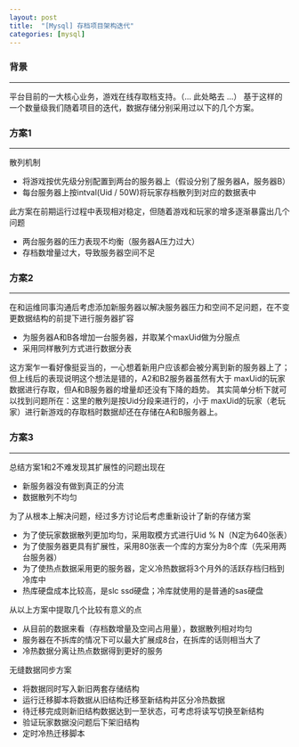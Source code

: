 ```yaml
---
layout: post
title:  "[Mysql] 存档项目架构迭代"
categories: [mysql]
---
```


### 背景
-----------------------

平台目前的一大核心业务，游戏在线存取档支持。（... 此处略去 ...）
基于这样的一个数量级我们随着项目的迭代，数据存储分别采用过以下的几个方案。


### 方案1
-----------------------

散列机制

+ 将游戏按优先级分别配置到两台的服务器上（假设分别了服务器A，服务器B）
+ 每台服务器上按intval(Uid / 50W)将玩家存档散列到对应的数据表中

此方案在前期运行过程中表现相对稳定，但随着游戏和玩家的增多逐渐暴露出几个问题

+ 两台服务器的压力表现不均衡（服务器A压力过大）
+ 存档数增量过大，导致服务器空间不足


### 方案2
-----------------------

在和运维同事沟通后考虑添加新服务器以解决服务器压力和空间不足问题，在不变更数据结构的前提下进行服务器扩容

+ 为服务器A和B各增加一台服务器，并取某个maxUid做为分服点
+ 采用同样散列方式进行数据分表

这方案乍一看好像挺妥当的，一心想着新用户应该都会被分离到新的服务器上了；
但上线后的表现说明这个想法是错的，A2和B2服务器虽然有大于 maxUid的玩家数据进行存取，但A和B服务器的增量却还没有下降的趋势。
其实简单分析下就可以找到问题所在：这里的散列是按Uid分段来进行的，小于 maxUid的玩家（老玩家）进行新游戏的存取档时数据却还在存储在A和B服务器上。


### 方案3
-----------------------

总结方案1和2不难发现其扩展性的问题出现在

+ 新服务器没有做到真正的分流
+ 数据散列不均匀

为了从根本上解决问题，经过多方讨论后考虑重新设计了新的存储方案

+ 为了使玩家数据散列更加均匀，采用取模方式进行Uid % N（N定为640张表）
+ 为了使服务器更具有扩展性，采用80张表一个库的方案分为8个库（先采用两台服务器）
+ 为了使热点数据采用更的服务器，定义冷热数据将3个月外的活跃存档归档到冷库中
+ 热库硬盘成本比较高，是slc ssd硬盘；冷库就使用的是普通的sas硬盘

从以上方案中提取几个比较有意义的点

+ 从目前的数据来看（存档数增量及空间占用量），数据散列相对均匀
+ 服务器在不拆库的情况下可以最大扩展成8台，在拆库的话则相当大了
+ 冷热数据分离让热点数据得到更好的服务

无缝数据同步方案

+ 将数据同时写入新旧两套存储结构
+ 运行迁移脚本将数据从旧结构迁移至新结构并区分冷热数据
+ 待迁移完成则新旧结构数据达到一至状态，可考虑将读写切换至新结构
+ 验证玩家数据没问题后下架旧结构
+ 定时冷热迁移脚本
